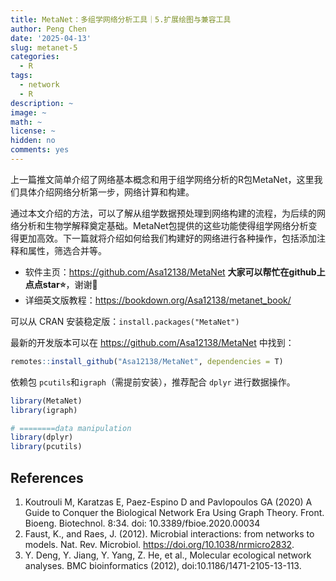 ```yaml
---
title: MetaNet：多组学网络分析工具｜5.扩展绘图与兼容工具
author: Peng Chen
date: '2025-04-13'
slug: metanet-5
categories:
  - R
tags:
  - network
  - R
description: ~
image: ~
math: ~
license: ~
hidden: no
comments: yes
---
```




上一篇推文简单介绍了网络基本概念和用于组学网络分析的R包MetaNet，这里我们具体介绍网络分析第一步，网络计算和构建。

通过本文介绍的方法，可以了解从组学数据预处理到网络构建的流程，为后续的网络分析和生物学解释奠定基础。MetaNet包提供的这些功能使得组学网络分析变得更加高效。下一篇就将介绍如何给我们构建好的网络进行各种操作，包括添加注释和属性，筛选合并等。

- 软件主页：<https://github.com/Asa12138/MetaNet> **大家可以帮忙在github上点点star⭐️**，谢谢🙏
- 详细英文版教程：<https://bookdown.org/Asa12138/metanet_book/>

可以从 CRAN 安装稳定版：`install.packages("MetaNet")`  

最新的开发版本可以在 <https://github.com/Asa12138/MetaNet> 中找到：

```r
remotes::install_github("Asa12138/MetaNet", dependencies = T)
```

依赖包 `pcutils`和`igraph`（需提前安装），推荐配合 `dplyr` 进行数据操作。

```r
library(MetaNet)
library(igraph)

# ========data manipulation
library(dplyr)
library(pcutils)
```



## References
1. Koutrouli M, Karatzas E, Paez-Espino D and Pavlopoulos GA (2020) A Guide to Conquer the Biological Network Era Using Graph Theory. Front. Bioeng. Biotechnol. 8:34. doi: 10.3389/fbioe.2020.00034
2. Faust, K., and Raes, J. (2012). Microbial interactions: from networks to models. Nat. Rev. Microbiol. https://doi.org/10.1038/nrmicro2832.
3. Y. Deng, Y. Jiang, Y. Yang, Z. He, et al., Molecular ecological network analyses. BMC bioinformatics (2012), doi:10.1186/1471-2105-13-113.
